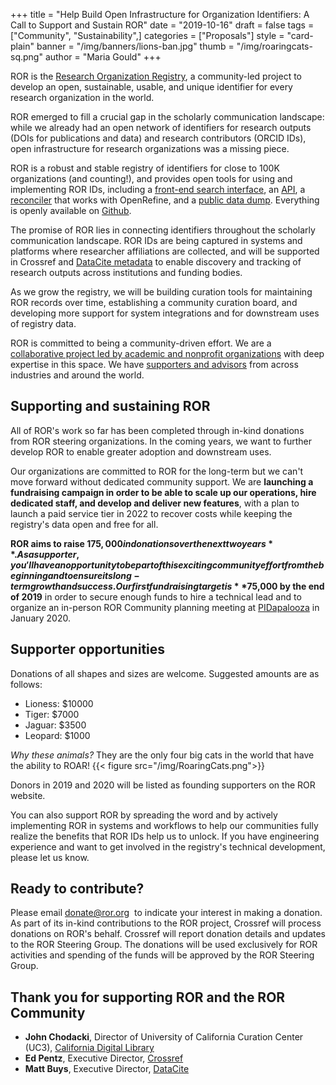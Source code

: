 +++
title = "Help Build Open Infrastructure for Organization Identifiers: A Call to Support and Sustain ROR"
date = "2019-10-16"
draft = false
tags = ["Community", "Sustainability",]
categories = ["Proposals"]
style = "card-plain"
banner = "/img/banners/lions-ban.jpg"
thumb = "/img/roaringcats-sq.png"
author = "Maria Gould"
+++

ROR is the [Research Organization Registry](https://ror.org), a community-led project to develop an open, sustainable, usable, and unique identifier for every research organization in the world. 

ROR emerged to fill a crucial gap in the scholarly communication landscape: while we already had an open network of identifiers for research outputs (DOIs for publications and data) and research contributors (ORCID IDs), open infrastructure for research organizations was a missing piece. 

ROR is a robust and stable registry of identifiers for close to 100K organizations (and counting!), and provides open tools for using and implementing ROR IDs, including a [front-end search interface](https://ror.org/search), an [API](https://github.com/ror-community/ror-api), a [reconciler](https://github.com/ror-community/ror-reconciler) that works with OpenRefine, and a [public data dump](https://doi.org/10.6084/m9.figshare.9172553). Everything is openly available on [Github](https://github.com/ror-community).

The promise of ROR lies in connecting identifiers throughout the scholarly communication landscape. ROR IDs are being captured in systems and platforms where researcher affiliations are collected, and will be supported in Crossref and [DataCite metadata](https://blog.datacite.org/identify-your-affiliation-with-metadata-schema-4-3/) to enable discovery and tracking of research outputs across institutions and funding bodies.

As we grow the registry, we will be building curation tools for maintaining ROR records over time, establishing a community curation board, and developing more support for system integrations and for downstream uses of registry data.

ROR is committed to being a community-driven effort. We are a [collaborative project led by academic and nonprofit organizations](https://ror.org/about) with deep expertise in this space. We have [supporters and advisors](https://ror.org/supporters) from across industries and around the world.

## Supporting and sustaining ROR
All of ROR's work so far has been completed through in-kind donations from ROR steering organizations. In the coming years, we want to further develop ROR to enable greater adoption and downstream uses. 

Our organizations are committed to ROR for the long-term but we can't move forward without dedicated community support. We are **launching a fundraising campaign in order to be able to scale up our operations, hire dedicated staff, and develop and deliver new features**, with a plan to launch a paid service tier in 2022 to recover costs while keeping the registry's data open and free for all.

**ROR aims to raise $175,000 in donations over the next two years**. As a supporter, you'll have an opportunity to be part of this exciting community effort from the beginning and to ensure its long-term growth and success. Our first fundraising target is **$75,000 by the end of 2019** in order to secure enough funds to hire a technical lead and to organize an in-person ROR Community planning meeting at [PIDapalooza](https://www.pidapalooza.org) in January 2020. 

## Supporter opportunities
Donations of all shapes and sizes are welcome. Suggested amounts are as follows:

-   Lioness: $10000 
-   Tiger: $7000
-   Jaguar: $3500 
-   Leopard: $1000

*Why these animals?* They are the only four big cats in the world that have the ability to ROAR!
{{< figure src="/img/RoaringCats.png">}}

Donors in 2019 and 2020 will be listed as founding supporters on the ROR website. 

You can also support ROR by spreading the word and by actively implementing ROR in systems and workflows to help our communities fully realize the benefits that ROR IDs help us to unlock. If you have engineering experience and want to get involved in the registry's technical development, please let us know. 

## Ready to contribute? 
Please email <donate@ror.org>  to indicate your interest in making a donation. As part of its in-kind contributions to the ROR project, Crossref will process donations on ROR's behalf. Crossref will report donation details and updates to the ROR Steering Group. The donations will be used exclusively for ROR activities and spending of the funds will be approved by the ROR Steering Group.  

## Thank you for supporting ROR and the ROR Community
-   **John Chodacki**, Director of University of California Curation Center (UC3), [California Digital Library](https://ror.org/03yrm5c26)
-   **Ed Pentz**, Executive Director, [Crossref](https://ror.org/02twcfp32)
-   **Matt Buys**, Executive Director, [DataCite](https://ror.org/04wxnsj81)
